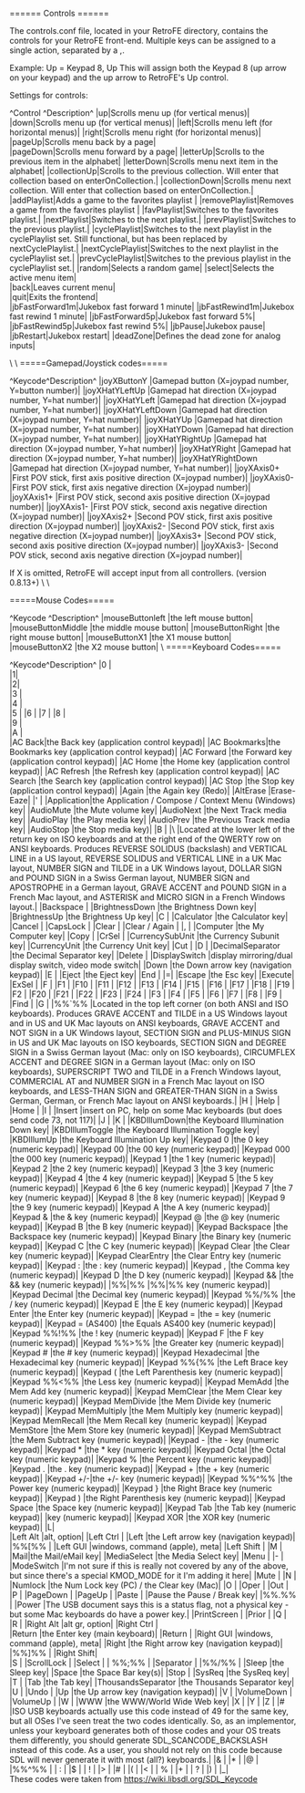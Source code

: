 ====== Controls ======

The controls.conf file, located in your RetroFE directory, contains the controls for your RetroFE front-end. Multiple keys can be assigned to a single action, separated by a ,.

Example:
  Up = Keypad 8, Up
This will assign both the Keypad 8 (up arrow on your keypad) and the up arrow to RetroFE's Up control.

Settings for controls: 

^Control 	^Description^
|up|Scrolls menu up (for vertical menus)|
|down|Scrolls menu up (for vertical menus)|
|left|Scrolls menu left (for horizontal menus)|
|right|Scrolls menu right (for horizontal menus)|
|pageUp|Scrolls menu back by a page|	
|pageDown|Scrolls menu forward by a page|
|letterUp|Scrolls to the previous item in the alphabet|
|letterDown|Scrolls menu next item in the alphabet|
|collectionUp|Scrolls to the previous collection. Will enter that collection based on enterOnCollection.|
|collectionDown|Scrolls menu next collection. Will enter that collection based on enterOnCollection.|
|addPlaylist|Adds a game to the favorites playlist 	|
|removePlaylist|Removes a game from the favorites playlist |
|favPlaylist|Switches to the favorites playlist.|
|nextPlaylist|Switches to the next playlist.|
|prevPlaylist|Switches to the previous playlist.|
|cyclePlaylist|Switches to the next playlist in the cyclePlaylist set. Still functional, but has been replaced by nextCyclePlaylist.|
|nextCyclePlaylist|Switches to the next playlist in the cyclePlaylist set.|
|prevCyclePlaylist|Switches to the previous playlist in the cyclePlaylist set.|
|random|Selects a random game|
|select|Selects the active menu item| 	
|back|Leaves current menu| 	
|quit|Exits the frontend| 	
|jbFastForward1m|Jukebox fast forward 1 minute|
|jbFastRewind1m|Jukebox fast rewind 1 minute|
|jbFastForward5p|Jukebox fast forward 5%|
|jbFastRewind5p|Jukebox fast rewind 5%|
|jbPause|Jukebox pause|
|jbRestart|Jukebox restart|
|deadZone|Defines the dead zone for analog inputs|

\\
\\
=====Gamepad/Joystick codes=====

^Keycode^Description^
|joyXButtonY 	|Gamepad button (X=joypad number, Y=button number)|
|joyXHatYLeftUp 	|Gamepad hat direction (X=joypad number, Y=hat number)|
|joyXHatYLeft 	|Gamepad hat direction (X=joypad number, Y=hat number)|
|joyXHatYLeftDown 	|Gamepad hat direction (X=joypad number, Y=hat number)|
|joyXHatYUp 	|Gamepad hat direction (X=joypad number, Y=hat number)|
|joyXHatYDown 	|Gamepad hat direction (X=joypad number, Y=hat number)|
|joyXHatYRightUp 	|Gamepad hat direction (X=joypad number, Y=hat number)|
|joyXHatYRight 	|Gamepad hat direction (X=joypad number, Y=hat number)|
|joyXHatYRightDown 	|Gamepad hat direction (X=joypad number, Y=hat number)|
|joyXAxis0+ 	|First POV stick, first axis positive direction (X=joypad number)|
|joyXAxis0- 	|First POV stick, first axis negative direction (X=joypad number)|
|joyXAxis1+ 	|First POV stick, second axis positive direction (X=joypad number)|
|joyXAxis1- 	|First POV stick, second axis negative direction (X=joypad number)|
|joyXAxis2+ 	|Second POV stick, first axis positive direction (X=joypad number)|
|joyXAxis2- 	|Second POV stick, first axis negative direction (X=joypad number)|
|joyXAxis3+ 	|Second POV stick, second axis positive direction (X=joypad number)|
|joyXAxis3- 	|Second POV stick, second axis negative direction (X=joypad number)|

If X is omitted, RetroFE will accept input from all controllers. (version 0.8.13+)
\\
\\

=====Mouse Codes=====

^Keycode 	^Description^
|mouseButtonleft 	|the left mouse button|
|mouseButtonMiddle 	|the middle mouse button|
|mouseButtonRight 	|the right mouse button|
|mouseButtonX1 	|the X1 mouse button|
|mouseButtonX2 	|the X2 mouse button|
\\
=====Keyboard Codes=====

^Keycode^Description^
|0 |	
|1| 	
|2| 	
|3 |	
|4 |	
|5 |
|6 |
|7 |
|8 |	
|9 |	
|A |	
|AC Back|the Back key (application control keypad)|
|AC Bookmarks|the Bookmarks key (application control keypad)|
|AC Forward |the Forward key (application control keypad)|
|AC Home |the Home key (application control keypad)|
|AC Refresh |the Refresh key (application control keypad)|
|AC Search |the Search key (application control keypad)|
|AC Stop |the Stop key (application control keypad)|
|Again 	|the Again key (Redo)|
|AltErase 	|Erase-Eaze|
|' 	|
|Application|the Application / Compose / Context Menu (Windows) key|
|AudioMute 	|the Mute volume key|
|AudioNext 	|the Next Track media key|
|AudioPlay 	|the Play media key|
|AudioPrev 	|the Previous Track media key|
|AudioStop 	|the Stop media key)|
|B 	|
|\ 	|Located at the lower left of the return key on ISO keyboards and at the right end of the QWERTY row on ANSI keyboards. Produces REVERSE SOLIDUS (backslash) and VERTICAL LINE in a US layout, REVERSE SOLIDUS and VERTICAL LINE in a UK Mac layout, NUMBER SIGN and TILDE in a UK Windows layout, DOLLAR SIGN and POUND SIGN in a Swiss German layout, NUMBER SIGN and APOSTROPHE in a German layout, GRAVE ACCENT and POUND SIGN in a French Mac layout, and ASTERISK and MICRO SIGN in a French Windows layout.|
|Backspace 	|
|BrightnessDown 	|the Brightness Down key|
|BrightnessUp 	|the Brightness Up key|
|C 	|
|Calculator 	|the Calculator key|
|Cancel 	|
|CapsLock 	|
|Clear 	|
|Clear / Again 	|
|, 	|
|Computer 	|the My Computer key|
|Copy 	|
|CrSel 	|
|CurrencySubUnit 	|the Currency Subunit key|
|CurrencyUnit 	|the Currency Unit key|
|Cut 	|
|D 	|
|DecimalSeparator 	|the Decimal Separator key|
|Delete |
|DisplaySwitch 	|display mirroring/dual display switch, video mode switch|
|Down 	|the Down arrow key (navigation keypad)|
|E 	|
|Eject 	|the Eject key|
|End 	|
|=|
|Escape |the Esc key|
|Execute|
|ExSel 	|
|F 	|
|F1 	|
|F10 	|
|F11 	|
|F12 	|
|F13 	|
|F14 	|
|F15 	|
|F16 	|
|F17 	|
|F18 	|
|F19 	|
|F2 	|
|F20 	|
|F21 	|
|F22 	|
|F23 	|
|F24 	|
|F3 	|
|F4 	|
|F5 	|
|F6 	|
|F7 	|
|F8 	|
|F9 	|
|Find 	|
|G 	|
|%%`%% 	|Located in the top left corner (on both ANSI and ISO keyboards). Produces GRAVE ACCENT and TILDE in a US Windows layout and in US and UK Mac layouts on ANSI keyboards, GRAVE ACCENT and NOT SIGN in a UK Windows layout, SECTION SIGN and PLUS-MINUS SIGN in US and UK Mac layouts on ISO keyboards, SECTION SIGN and DEGREE SIGN in a Swiss German layout (Mac: only on ISO keyboards), CIRCUMFLEX ACCENT and DEGREE SIGN in a German layout (Mac: only on ISO keyboards), SUPERSCRIPT TWO and TILDE in a French Windows layout, COMMERCIAL AT and NUMBER SIGN in a French Mac layout on ISO keyboards, and LESS-THAN SIGN and GREATER-THAN SIGN in a Swiss German, German, or French Mac layout on ANSI keyboards.|
|H 	|
|Help 	|
|Home 	|
|I 	|
|Insert 	|insert on PC, help on some Mac keyboards (but does send code 73, not 117)|
|J 	|
|K 	|
|KBDIllumDown|the Keyboard Illumination Down key|
|KBDIllumToggle |the Keyboard Illumination Toggle key|
|KBDIllumUp 	|the Keyboard Illumination Up key|
|Keypad 0 	|the 0 key (numeric keypad)|
|Keypad 00 	|the 00 key (numeric keypad)|
|Keypad 000 	|the 000 key (numeric keypad)|
|Keypad 1 	|the 1 key (numeric keypad)|
|Keypad 2 	|the 2 key (numeric keypad)|
|Keypad 3 	|the 3 key (numeric keypad)|
|Keypad 4 	|the 4 key (numeric keypad)|
|Keypad 5 	|the 5 key (numeric keypad)|
|Keypad 6 	|the 6 key (numeric keypad)|
|Keypad 7 	|the 7 key (numeric keypad)|
|Keypad 8 	|the 8 key (numeric keypad)|
|Keypad 9 	|the 9 key (numeric keypad)|
|Keypad A 	|the A key (numeric keypad)|
|Keypad & 	|the & key (numeric keypad)|
|Keypad @ 	|the @ key (numeric keypad)|
|Keypad B 	|the B key (numeric keypad)|
|Keypad Backspace 	|the Backspace key (numeric keypad)|
|Keypad Binary 	|the Binary key (numeric keypad)|
|Keypad C 	|the C key (numeric keypad)|
|Keypad Clear 	|the Clear key (numeric keypad)|
|Keypad ClearEntry 	|the Clear Entry key (numeric keypad)|
|Keypad : 	|the : key (numeric keypad)|
|Keypad , 	|the Comma key (numeric keypad)|
|Keypad D 	|the D key (numeric keypad)|
|Keypad && 	|the && key (numeric keypad)|
|%%\|%% 	|%%\|%% key (numeric keypad)|
|Keypad Decimal |the Decimal key (numeric keypad)|
|Keypad %%/%% 	|the / key (numeric keypad)|
|Keypad E 	|the E key (numeric keypad)|
|Keypad Enter 	|the Enter key (numeric keypad)|
|Keypad = 	|the = key (numeric keypad)|
|Keypad = (AS400) 	|the Equals AS400 key (numeric keypad)|
|Keypad %%!%% 	|the ! key (numeric keypad)|
|Keypad F 	|the F key (numeric keypad)|
|Keypad %%>%% 	|the Greater key (numeric keypad)|
|Keypad # 	|the # key (numeric keypad)|
|Keypad Hexadecimal 	|the Hexadecimal key (numeric keypad)|
|Keypad %%{%% 	|the Left Brace key (numeric keypad)|
|Keypad ( 	|the Left Parenthesis key (numeric keypad)|
|Keypad %%<%% 	|the Less key (numeric keypad)|
|Keypad MemAdd 	|the Mem Add key (numeric keypad)|
|Keypad MemClear 	|the Mem Clear key (numeric keypad)|
|Keypad MemDivide 	|the Mem Divide key (numeric keypad)|
|Keypad MemMultiply 	|the Mem Multiply key (numeric keypad)|
|Keypad MemRecall 	|the Mem Recall key (numeric keypad)|
|Keypad MemStore 	|the Mem Store key (numeric keypad)|
|Keypad MemSubtract 	|the Mem Subtract key (numeric keypad)|
|Keypad - 	|the - key (numeric keypad)|
|Keypad \* 	|the \* key (numeric keypad)|
|Keypad Octal 	|the Octal key (numeric keypad)|
|Keypad % 	|the Percent key (numeric keypad)|
|Keypad . 	|the . key (numeric keypad)|
|Keypad + 	|the + key (numeric keypad)|
|Keypad +/-|the +/- key (numeric keypad)|
|Keypad %%^%% 	|the Power key (numeric keypad)|
|Keypad } 	|the Right Brace key (numeric keypad)|
|Keypad ) 	|the Right Parenthesis key (numeric keypad)|
|Keypad Space 	|the Space key (numeric keypad)|
|Keypad Tab 	|the Tab key (numeric keypad)|
|key (numeric keypad)|
|Keypad XOR 	|the XOR key (numeric keypad)|
|L| 	
|Left Alt 	|alt, option|
|Left Ctrl 	|
|Left 	|the Left arrow key (navigation keypad)|
|%%[%% 	|
|Left GUI 	|windows, command (apple), meta|
|Left Shift 	|
|M 	|
|Mail|the Mail/eMail key|
|MediaSelect 	|the Media Select key|
|Menu 	|
|- 	|
|ModeSwitch 	|I'm not sure if this is really not covered by any of the above, but since there's a special KMOD_MODE for it I'm adding it here|
|Mute 	|
|N 	|
|Numlock 	|the Num Lock key (PC) / the Clear key (Mac)|
|O 	|
|Oper 	|
|Out 	|
|P 	|
|PageDown 	|
|PageUp 	|
|Paste 	|
|Pause 	the Pause / Break key|
|%%.%% 	|
|Power 	|The USB document says this is a status flag, not a physical key - but some Mac keyboards do have a power key.|
|PrintScreen 	|
|Prior 	|
|Q 	|
|R 	|
|Right Alt |alt gr, option|
|Right Ctrl |	
|Return 	|the Enter key (main keyboard)|
|Return 	|
|Right GUI 	|windows, command (apple), meta|
|Right 	|the Right arrow key (navigation keypad)|
|%%]%% 	|
|Right Shift| 	
|S 	|
|ScrollLock 	|
|Select 	|
| %%;%% 	|
|Separator 	|
|%%/%% 	|
|Sleep 	|the Sleep key|
|Space 	|the Space Bar key(s)|
|Stop 	|
|SysReq 	|the SysReq key|
|T 	|
|Tab 	|the Tab key|
|ThousandsSeparator 	|the Thousands Separator key|
|U 	|
|Undo 	|
|Up 	|the Up arrow key (navigation keypad)|
|V 	|
|VolumeDown 	|
|VolumeUp 	|
|W 	|
|WWW 	|the WWW/World Wide Web key|
|X 	|
|Y 	|
|Z 	|
|# 	|ISO USB keyboards actually use this code instead of 49 for the same key, but all OSes I've seen treat the two codes identically. So, as an implementor, unless your keyboard generates both of those codes and your OS treats them differently, you should generate SDL_SCANCODE_BACKSLASH instead of this code. As a user, you should not rely on this code because SDL will never generate it with most (all?) keyboards.|
|& 	|
|* 	|
|@ 	|
|%%^%% 	|
| : 	|
|$ 	|
| ! 	|
|> 	|
|# 	|
|( 	|
|< 	|
| % 	|
|+ 	|
| ? 	|
|) 	|
|_| 	
These codes were taken from https://wiki.libsdl.org/SDL_Keycode